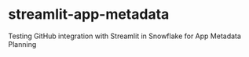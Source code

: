 # streamlit-app-metadata
Testing GitHub integration with Streamlit in Snowflake for App Metadata Planning
